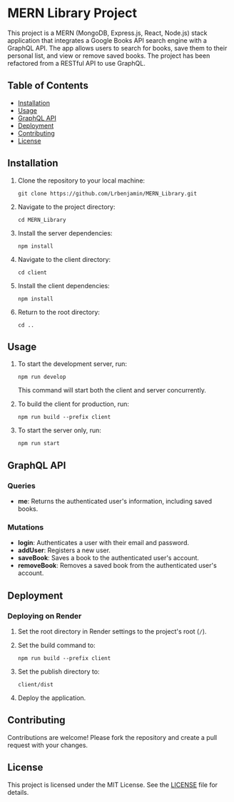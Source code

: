 # MERN Library Project

This project is a MERN (MongoDB, Express.js, React, Node.js) stack application that integrates a Google Books API search engine with a GraphQL API. The app allows users to search for books, save them to their personal list, and view or remove saved books. The project has been refactored from a RESTful API to use GraphQL.

## Table of Contents

- [Installation](#installation)
- [Usage](#usage)
- [GraphQL API](#graphql-api)
- [Deployment](#deployment)
- [Contributing](#contributing)
- [License](#license)

## Installation

1. Clone the repository to your local machine:

   `git clone https://github.com/Lrbenjamin/MERN_Library.git`

2. Navigate to the project directory:

   `cd MERN_Library`

3. Install the server dependencies:

   `npm install`

4. Navigate to the client directory:

   `cd client`

5. Install the client dependencies:

   `npm install`

6. Return to the root directory:

   `cd ..`

## Usage

1. To start the development server, run:

   `npm run develop`

   This command will start both the client and server concurrently.

2. To build the client for production, run:

   `npm run build --prefix client`

3. To start the server only, run:

   `npm run start`

## GraphQL API

### Queries

- **me**: Returns the authenticated user's information, including saved books.

### Mutations

- **login**: Authenticates a user with their email and password.
- **addUser**: Registers a new user.
- **saveBook**: Saves a book to the authenticated user's account.
- **removeBook**: Removes a saved book from the authenticated user's account.

## Deployment

### Deploying on Render

1. Set the root directory in Render settings to the project's root (`/`).
2. Set the build command to:

   `npm run build --prefix client`

3. Set the publish directory to:

   `client/dist`

4. Deploy the application.

## Contributing

Contributions are welcome! Please fork the repository and create a pull request with your changes.

## License

This project is licensed under the MIT License. See the [LICENSE](LICENSE) file for details.

